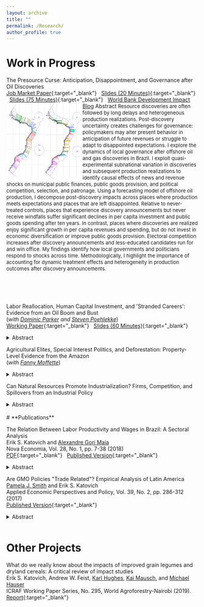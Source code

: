 ```yaml
---
layout: archive
title: ""
permalink: /Research/
author_profile: true
---
```

# **Work in Progress**<br/>

The Presource Curse: Anticipation, Disappointment, and Governance after Oil Discoveries <br/>
[Job Market Paper](/files/Katovich_PresourceCurse.pdf){:target="_blank"} &nbsp; [Slides (20 Minutes)](/files/Katovich_LACEA_2021.pdf){:target="_blank"} &nbsp; [Slides (75 Minutes)](/files/Katovich_PresourceCurse_JobTalk.pdf){:target="_blank"} &nbsp; [World Bank Development Impact Blog](https://blogs.worldbank.org/impactevaluations/governing-rocky-beginnings-resource-boom-how-do-local-governments-respond-oil) 
<img align="left" width="200" height="200" src="files/projections_pic.PNG">
Abstract
<font size="-1">Resource discoveries are often followed by long delays and heterogeneous production realizations. Post-discovery uncertainty creates challenges for governance: policymakers may alter present behavior in anticipation of future revenues or struggle to adapt to disappointed expectations. I explore the dynamics of local governance after offshore oil and gas discoveries in Brazil. I exploit quasi-experimental subnational variation in discoveries and subsequent production realizations to identify causal effects of news and revenue shocks on municipal public finances, public goods provision, and political competition, selection, and patronage. Using a forecasting model of offshore oil production, I decompose post-discovery impacts across places where production meets expectations and places that are left disappointed. Relative to never-treated controls, places that experience discovery announcements but never receive windfalls suffer significant declines in per capita investment and public goods spending after ten years. In contrast, places where discoveries are realized enjoy significant growth in per capita revenues and spending, but do not invest in economic diversification or improve public goods provision. Electoral competition increases after discovery announcements and less-educated candidates run for and win office. My findings identify how local governments and politicians respond to shocks across time. Methodologically, I highlight the importance of accounting for dynamic treatment effects and heterogeneity in production outcomes after discovery announcements.  </font>
 <br/>
<br/><br/><br/><br/>






Labor Reallocation, Human Capital Investment, and 'Stranded Careers': Evidence from an Oil Boom and Bust  <br/> (_with [Dominic Parker](https://aae.wisc.edu/dparker/) and [Steven Poehlekke](https://unidirectory.auckland.ac.nz/profile/steven-poelhekke)_) <br/>
[Working Paper](/files/Katovich_OilWorkers_WorkingPaper.pdf){:target="_blank"} &nbsp; [Slides (60 Minutes)](/files/Brazil_Oil_Boom_UWPresentation_2021_10.pdf){:target="_blank"}<br/>
<details><summary>Abstract</summary>
<font size="-1">Sectoral expansions and contractions have significant worker-level and distributional
consequences. Using linked employer-employee panel data from Brazil–a country that
experienced oil booms and busts during the 2000s and 2010s–we estimate dynamic effects
of being hired into the volatile oil and gas sector on workers’ subsequent wages,
employment, and earnings. We find that oil generates inequality both between and
within worker cohorts. Highly-educated early entrants capture nearly all the earnings
benefits of the oil boom and are insulated from downturns by seniority and accumulation
of institutional knowledge in professional roles within firms. Later high-education
entrants must compete with a glut of new graduates from oil-specific degree programs,
and suffer from “stranded careers” after oil busts. Low-education workers never enjoy
earnings premiums during booms and lose their jobs during busts. Our findings contribute
evidence on the job-creation potential of energy sectors and the distributional
consequences of energy transitions.</font>
<br/>
</details> 

Agricultural Elites, Special Interest Politics, and Deforestation: Property-Level Evidence from the Amazon <br/> (_with [Fanny Moffette](https://fannymoffette.com/)_)
<details><summary>Abstract</summary>
<font size="-1">When economic incentives to clear land for agriculture run up against centralized efforts to
combat deforestation, do local politicians intercede to promote their own economic interests or those of their
campaign supporters? How does the behavior of local politicians and special interest groups change when
centralized enforcement efforts are relaxed? By combining comprehensive land registries for the Brazilian
Amazon, data on local political candidates and campaign donors in five municipal elections between 2000-
2016, and satellite data on deforestation and land use, we construct an original panel dataset of annual tree
cover loss on properties belonging to political candidates and campaign donors in the Brazilian Amazon
between 2000-2020. Drawing on this dataset, we estimate event studies around close municipal elections
and find that deforestation decreases on landowning candidates’ properties while they are in office, but
increases on the properties of their campaign donors. Our findings inform debates over the decentralization
of resource governance, elite capture, and resource conservation policy</font>
<br/>
</details> 

Can Natural Resources Promote Industrialization? Firms, Competition, and Spillovers from an Industrial Policy <br/>
<details><summary>Abstract</summary>
<font size="-1">Industrial policies are often hotly debated, but empirical evidence of their efficacy and underlying mechanisms is thin. I evaluate a common type of industrial policy–a local content requirement (LCR)–which requires multinational firms to source a percentage of their inputs from local suppliers. Using firm-level panel data from Brazil, I measure whether an LCR for the oil sector increased manufacturing firm growth, innovation, and productivity among upstream input-suppliers, or instead led to rent-seeking and inefficiencies. Competition is considered a primary mechanism underlying successful industrial policies. I measure whether targeted firms in more competitive subsectors exhibit higher productivity growth relative to firms in less competitive subsectors after introduction of the policy. Another justification of industrial policies is their potential to create positive spillovers. By measuring supply-chain linkages and geographical distance between targeted and non-targeted firms, I estimate spillover effects of the LCR on the broader manufacturing sector. To disentangle mechanisms, I build a structural model of demand and supply for oil inputs and estimate counterfactual firm outcomes had the LCR never been introduced. Finally, I leverage data on campaign donations made by LCR beneficiary firms and firm owners to explore the role of special interest politics in sustaining the LCR. </font>
<br/>
</details> 




<br/>
# **Publications**<br/>

The Relation Between Labor Productivity and Wages in Brazil: A Sectoral Analysis <br/>
Erik S. Katovich and [Alexandre Gori Maia](https://www4.eco.unicamp.br/docentes/gori/)<br/>
Nova Economia, Vol. 28, No. 1, pp. 7-38 (2018)<br/>
[PDF](/files/Katovich_Maia_NovaEconomia.pdf){:target="_blank"} &nbsp; [Published Version](https://doi.org/10.1590/0103-6351/3943){:target="_blank"} <br/>
<details><summary>Abstract</summary>
<font size="-1">Labor productivity is a crucial long-run determinant of real wages. Nonetheless, wage and productivity dynamics often diverge in practice due to a range of economic and institutional factors. This study analyzes the relation between the dynamics of labor productivity and wages in Brazil from 1996 to 2014, and adopts a sectoral perspective to account for divergent trends among economic sectors. Analyses are based on pooled data drawn from the National Accounts and the Pesquisa Nacional por Amostra de Domicílios, and hierarchical data models are estimated to assess the impacts of state- and sector-level factors on individuals’ wages. Results indicate that productivity is significantly positively associated with wage levels for all economic sectors, but that institutional factors such as labor formalization and minimum wage exert equally significant impacts, suggesting that wage growth over the 1996-2014 period was as much the result of institutional changes as of transformation of Brazil’s productive structure.</font>
<br/>
</details> 

Are GMO Policies "Trade Related"? Empirical Analysis of Latin America <br/>
[Pamela J. Smith](https://www.apec.umn.edu/people/pamela-smith) and Erik S. Katovich<br/>
Applied Economic Perspectives and Policy, Vol. 39, No. 2, pp. 286-312 (2017)<br/>
[Published Version](https://doi.org/10.1093/aepp/ppw021){:target="_blank"} <br/>
<details><summary>Abstract</summary>
<font size="-1">This paper empirically examines whether GMO policies are “trade related” for countries in Latin America (LA). First, we use the Balassa index to assess the “revealed comparative advantage” of LA countries. We find that LA countries have a revealed comparative advantage in GMO industries relative to the world, and that intra-regional trade in these industries is modest relative to external trade. Second, we estimate the Gravity model to examine the effects of importers’ GMO policies on Argentina and Brazil’s bilateral exports of soybeans and maize. We find that strong GMO policies in importers have a negative effect on Argentina’s bilateral exports of soybeans (an industry and country with historically high GMO content). Further, we find that past GMO policies are a strong determinant of Argentina’s future bilateral exports, and that the negative trade effects of strong GMO policies are increasing over time. In contrast, we find a weaker relationship between the GMO policies of importers and Brazil’s bilateral exports (consistent with Brazil’s more recent increases in GMO content). These findings for Argentina and Brazil provide a benchmark for other developing countries that are looking for guidance on servicing trading partners with diverse GMO policies.</font>
</details> <br/>

# **Other Projects**<br/>

What do we really know about the impacts of improved grain legumes and dryland cereals: A critical review of impact studies<br/>
Erik S. Katovich, Andrew W. Feist, [Karl Hughes](http://worldagroforestry.org/staff/karl-hughes), [Kai Mausch](http://worldagroforestry.org/staff/kai-mausch), and [Michael Hauser](https://www.icrisat.org/team/dr-michael-hauser/)<br/>
ICRAF Working Paper Series, No. 295, World Agroforestry-Nairobi (2019).<br/>
[Report](http://apps.worldagroforestry.org/downloads/Publications/PDFS/WP19006.pdf){:target="_blank"}



